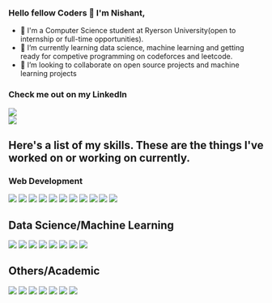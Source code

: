 ### Hello fellow Coders 👋 I'm Nishant,
- 🔭 I'm a Computer Science student at Ryerson University(open to internship or full-time opportunities).
- 🌱 I’m currently learning data science, machine learning and getting ready for competive programming on codeforces and leetcode.
- 👯 I’m looking to collaborate on open source projects and machine learning projects

### Check me out on my LinkedIn
<div>
    <a href="https://www.linkedin.com/in/nishantpatel54/">
      <img src="https://img.shields.io/badge/linkedin%20-%230077B5.svg?&style=for-the-badge&logo=linkedin&logoColor=white"/>
  </a>
</div>

<img align="center" src="https://github-readme-stats.vercel.app/api?username=np5499&show_icons=true&theme=dracula" />


## Here's a list of my skills. These are the things I've worked on or working on currently.

### Web Development
<div>
    <img src="https://img.shields.io/badge/c%23-%23239120.svg?style=for-the-badge&logo=c-sharp&logoColor=white"></img>
    <img src="https://img.shields.io/badge/.NET-5C2D91?style=for-the-badge&logo=.net&logoColor=white"></img>
    <img src="https://img.shields.io/badge/flask-%23000.svg?style=for-the-badge&logo=flask&logoColor=white"> </img>
    <img src="https://img.shields.io/badge/django-%23092E20.svg?style=for-the-badge&logo=django&logoColor=white"></img>
    <img src="https://img.shields.io/badge/react-%2320232a.svg?style=for-the-badge&logo=react&logoColor=%2361DAFB"></img>
    <img src="https://img.shields.io/badge/javascript-%23323330.svg?style=for-the-badge&logo=javascript&logoColor=%23F7DF1E"></img>
    <img src="https://img.shields.io/badge/html5-%23E34F26.svg?style=for-the-badge&logo=html5&logoColor=white"></img>
    <img src="https://img.shields.io/badge/css3-%231572B6.svg?style=for-the-badge&logo=css3&logoColor=white"></img>
    <img src="https://img.shields.io/badge/javascript-%23323330.svg?style=for-the-badge&logo=javascript&logoColor=%23F7DF1E"></img>
    <img src="https://img.shields.io/badge/azure-%230072C6.svg?style=for-the-badge&logo=microsoftazure&logoColor=white"></img>
    <img src="https://img.shields.io/badge/docker-%230db7ed.svg?style=for-the-badge&logo=docker&logoColor=white"></img>
</div>

## Data Science/Machine Learning
<div>
    <img src="https://img.shields.io/badge/Microsoft%20SQL%20Server-CC2927?style=for-the-badge&logo=microsoft%20sql%20server&logoColor=white"></img>
    <img src="https://img.shields.io/badge/MongoDB-%234ea94b.svg?style=for-the-badge&logo=mongodb&logoColor=white"></img>
    <img src="https://img.shields.io/badge/sqlite-%2307405e.svg?style=for-the-badge&logo=sqlite&logoColor=white"></img>
    <img src="https://img.shields.io/badge/python-3670A0?style=for-the-badge&logo=python&logoColor=ffdd54"></img>
    <img src="https://img.shields.io/badge/Matplotlib-%23ffffff.svg?style=for-the-badge&logo=Matplotlib&logoColor=black"></img>
    <img src="https://img.shields.io/badge/numpy-%23013243.svg?style=for-the-badge&logo=numpy&logoColor=white"></img>
    <img src="https://img.shields.io/badge/pandas-%23150458.svg?style=for-the-badge&logo=pandas&logoColor=white"></img>
    <img src="https://img.shields.io/badge/scikit--learn-%23F7931E.svg?style=for-the-badge&logo=scikit-learn&logoColor=white"></img>
</div>

## Others/Academic
<div>
    <img src="https://img.shields.io/badge/java-%23ED8B00.svg?style=for-the-badge&logo=openjdk&logoColor=white"></img>
    <img src="https://img.shields.io/badge/rust-%23000000.svg?style=for-the-badge&logo=rust&logoColor=white"></img>
    <img src="https://img.shields.io/badge/markdown-%23000000.svg?style=for-the-badge&logo=markdown&logoColor=white"></img>
    <img src="https://img.shields.io/badge/git-%23F05033.svg?style=for-the-badge&logo=git&logoColor=white"></img>
    <img src="https://img.shields.io/badge/github-%23121011.svg?style=for-the-badge&logo=github&logoColor=white"></img>
    <img src="https://img.shields.io/badge/Haskell-5e5086?style=for-the-badge&logo=haskell&logoColor=white"></img>
    <img src="https://img.shields.io/badge/c++-%2300599C.svg?style=for-the-badge&logo=c%2B%2B&logoColor=white"></img>
</div>


<!--
**np5499/np5499** is a ✨ _special_ ✨ repository because its `README.md` (this file) appears on your GitHub profile.

Here are some ideas to get you started:
- 🤔 I’m looking for help with ...
- 💬 Ask me about ...
- 📫 How to reach me: 
- 😄 Pronouns: ...
- ⚡ Fun fact: ...
-->
